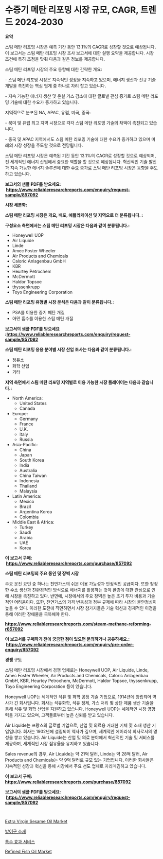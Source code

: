 <p><h1>수증기 메탄 리포밍 시장 규모, CAGR, 트렌드 2024-2030</h1></p><p><strong>요약</strong></p>
<p><p>스팀 메탄 리포밍 시장은 예측 기간 동안 13.1%의 CAGR로 성장할 것으로 예상됩니다. 이 보고서는 스팀 메탄 리포밍 시장 조사 보고서에 대한 실행 요약을 제공합니다. 시장 조건에 특히 초점을 맞춰 다음과 같은 정보를 제공합니다.</p><p>스팀 메탄 리포밍 시장의 주요 동향에 대한 간략한 개요:</p><p>- 스팀 메탄 리포밍 시장은 지속적인 성장을 지속하고 있으며, 에너지 생산과 신규 기술 개발을 촉진하는 핵심 업계 중 하나로 자리 잡고 있습니다.</p><p>- 지속 가능한 에너지 생산 및 온실 가스 감소에 대한 글로벌 관심 증가로 스팀 메탄 리포밍 기술에 대한 수요가 증가하고 있습니다.</p><p>지역적으로 분포된 NA, APAC, 유럽, 미국, 중국:</p><p>- 북미 및 유럽 최고 지역 시장으로 각각 스팀 메탄 리포밍 기술의 채택이 촉진되고 있습니다.</p><p>- 중국 및 APAC 지역에서도 스팀 메탄 리포밍 기술에 대한 수요가 증가하고 있으며 미래의 시장 성장을 주도할 것으로 전망됩니다.</p><p>스팀 메탄 리포밍 시장은 예측된 기간 동안 13.1%의 CAGR로 성장할 것으로 예상되며, 전 세계적인 에너지 산업에서 중요한 역할을 할 것으로 예상됩니다. 혁신적인 기술 발전과 지속 가능한 에너지 솔루션에 대한 수요 증가로 스팀 메탄 리포밍 시장은 동향을 주도하고 있습니다.</p></p>
<p><strong>보고서의 샘플 PDF를 받으세요: &nbsp;<a href="https://www.reliableresearchreports.com/enquiry/request-sample/857092">https://www.reliableresearchreports.com/enquiry/request-sample/857092</a></strong></p>
<p><strong>시장 세분화:</strong></p>
<p><strong> 스팀 메탄 리포밍 시장은 개요, 배포, 애플리케이션 및 지역으로 더 분류됩니다. :</strong></p>
<p><strong>구성요소 측면에서는 스팀 메탄 리포밍 시장은 다음과 같이 분류됩니다.:</strong></p>
<p><ul><li>Honeywell UOP</li><li>Air Liquide</li><li>Linde</li><li>Amec Foster Wheeler</li><li>Air Products and Chemicals</li><li>Caloric Anlagenbau GmbH</li><li>KBR</li><li>Heurtey Petrochem</li><li>McDermott</li><li>Haldor Topsoe</li><li>thyssenkrupp</li><li>Toyo Engineering Corporation</li></ul></p>
<p><strong> 스팀 메탄 리포밍 유형별 시장 분석은 다음과 같이 분류됩니다.:</strong></p>
<p><ul><li>PSA를 이용한 증기 메탄 개질</li><li>아민 흡수를 이용한 스팀 메탄 개질</li></ul></p>
<p><strong>보고서의 샘플 PDF를 받으세요 :<a href="https://www.reliableresearchreports.com/enquiry/request-sample/857092">https://www.reliableresearchreports.com/enquiry/request-sample/857092</a></strong></p>
<p><strong> 스팀 메탄 리포밍 응용 분야별 시장 산업 조사는 다음과 같이 분류됩니다.:</strong></p>
<p><ul><li>정유소</li><li>화학 산업</li><li>기타</li></ul></p>
<p><strong>지역 측면에서 스팀 메탄 리포밍 지역별로 이용 가능한 시장 플레이어는 다음과 같습니다.:</strong></p>
<p><ul>
    <li>
        North America:
        <ul>
            <li>United States</li>
            <li>Canada</li>
        </ul>
    </li>
    <li>
        Europe:
        <ul>
            <li>Germany</li>
            <li>France</li>
            <li>U.K.</li>
            <li>Italy</li>
            <li>Russia</li>
        </ul>
    </li>
    <li>
        Asia-Pacific:
        <ul>
            <li>China</li>
            <li>Japan</li>
            <li>South Korea</li>
            <li>India</li>
            <li>Australia</li>
            <li>China Taiwan</li>
            <li>Indonesia</li>
            <li>Thailand</li>
            <li>Malaysia</li>
        </ul>
    </li>
    <li>
        Latin America:
        <ul>
            <li>Mexico</li>
            <li>Brazil</li>
            <li>Argentina Korea</li>
            <li>Colombia</li>
        </ul>
    </li>
    <li>
        Middle East & Africa:
        <ul>
            <li>Turkey</li>
            <li>Saudi</li>
            <li>Arabia</li>
            <li>UAE</li>
            <li>Korea</li>
        </ul>
    </li>
    </ul></p>
<p><strong>이 보고서 구매: &nbsp;<a href="https://www.reliableresearchreports.com/purchase/857092">https://www.reliableresearchreports.com/purchase/857092</a></strong></p>
<p><strong>스팀 메탄 리포밍의 주요 동인 및 장벽 시장</strong></p>
<p><p>주요 운전 요인 중 하나는 천연가스의 쉬운 이용 가능성과 안정적인 공급이다. 또한 청정한 수소 생산과 친환경적인 방식으로 에너지를 활용하는 것이 환경에 대한 관심으로 인해 시장을 촉진하고 있다. 반면에, 시장에서의 주요 장벽은 높은 초기 투자 비용과 기술적인 어려움이다. 또한, 천연가스의 가격 변동성과 정부 규제에 따라 시장의 불안정성이 높을 수 있다. 이러한 도전에 직면하면서 시장 참가자들은 기술 혁신과 경제적인 이점을 통해 이러한 장애물을 극복해야 한다.</p></p>
<p><strong><a href="https://www.reliableresearchreports.com/steam-methane-reforming-r857092">https://www.reliableresearchreports.com/steam-methane-reforming-r857092</a></strong></p>
<p><strong>이 보고서를 구매하기 전에 궁금한 점이 있으면 문의하거나 공유하세요.: &nbsp;<a href="https://www.reliableresearchreports.com/enquiry/pre-order-enquiry/857092">https://www.reliableresearchreports.com/enquiry/pre-order-enquiry/857092</a></strong></p>
<p><strong>경쟁 구도</strong></p>
<p><p>스팀 메탄 리포밍 시장에서 경쟁 업체로는 Honeywell UOP, Air Liquide, Linde, Amec Foster Wheeler, Air Products and Chemicals, Caloric Anlagenbau GmbH, KBR, Heurtey Petrochem, McDermott, Haldor Topsoe, thyssenkrupp, Toyo Engineering Corporation 등이 있습니다.</p><p>Honeywell UOP는 세계적인 석유 및 화학 공정 기술 기업으로, 1914년에 창립되어 역사가 긴 회사입니다. 회사는 석유화학, 석유 정제, 가스 처리 및 상단 제품 생산 기술을 통해 석유 및 화학 산업을 지원하고 있습니다. Honeywell UOP는 세계적인 시장 영향력을 가지고 있으며, 고객들로부터 높은 신뢰를 받고 있습니다.</p><p>Air Liquide는 프랑스의 글로벌 기업으로, 산업 및 의료용 거대한 기체 및 소재 생산 기업입니다. 회사는 1902년에 설립되어 역사가 깊으며, 세계적인 에어리삭 회사로서의 명성을 쌓고 있습니다. Air Liquide는 산업 및 의료 분야에서 혁신적인 기술 및 서비스를 제공하며, 세계적인 시장 점유율을 유지하고 있습니다.</p><p>Sales revenue의 경우, Air Liquide는 약 21억 달러, Linde는 약 28억 달러, Air Products and Chemicals는 약 9억 달러로 규모 있는 기업입니다. 이러한 회사들은 지속적인 성장과 혁신을 통해 시장에서 주요 선도 업체로 자리매김하고 있습니다.</p></p>
<p><strong>이 보고서 구매: &nbsp; <a href="https://www.reliableresearchreports.com/purchase/857092">https://www.reliableresearchreports.com/purchase/857092</a></strong></p>
<p><strong>보고서의 샘플 PDF를 받으세요: &nbsp;<a href="https://www.reliableresearchreports.com/enquiry/request-sample/857092">https://www.reliableresearchreports.com/enquiry/request-sample/857092</a></strong><strong></strong></p>
<p>&nbsp;</p>
<p><p><a href="https://github.com/pjcfca/Market-Research-Report-List-2/blob/main/extra-virgin-sesame-oil-market.md">Extra Virgin Sesame Oil Market</a></p><p><a href="https://github.com/vsn7qpua81q/Market-Research-Report-List-1/blob/main/612274617080.md">방어구 소재</a></p><p><a href="https://github.com/Elenrrera7685/Market-Research-Report-List-1/blob/main/166266617081.md">특수 효과 서비스</a></p><p><a href="https://github.com/johnbach50/Market-Research-Report-List-2/blob/main/refined-fish-oil-market.md">Refined Fish Oil Market</a></p></p>